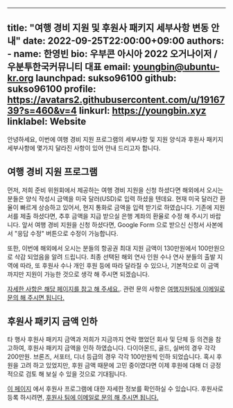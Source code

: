 
---
title: "여행 경비 지원 및 후원사 패키지 세부사항 변동 안내"
date: 2022-09-25T22:00:00+09:00
authors:
    - name: 한영빈
      bio: 우부콘 아시아 2022 오거나이저 / 우분투한국커뮤니티 대표 
      email: youngbin@ubuntu-kr.org
      launchpad: sukso96100
      github: sukso96100
      profile: https://avatars2.githubusercontent.com/u/1916739?s=460&v=4
      linkurl: https://youngbin.xyz
      linklabel: Website
---

안녕하세요, 이번에 여행 경비 지원 프로그램의 세부사항 및 지원 양식과 후원사 패키지 세부사항에 몇가지 달라진 사항이 있어 안내 드리고자 합니다.

## 여행 경비 지원 프로그램

먼저, 저희 준비 위원회에서 제공하는 여행 경비 지원을 신청 하셨다면 해외에서 오시는 분들은 양식 작성시 금액을 미국 달러(USD)로 입력 하셨을 텐데요.
현재 미국 달러간 환율이 빠르게 상승하고 있어서, 현지 통화로 금액을 입력 받기로 하였습니다. 기존에 지원서를 제출 하셨다면, 추후 금액을 지급 받으실 은행 계좌의 환율로 수정 해 주시기 바랍니다.
앞서 여행 경비 지원을 신청 하셨다면, Google Form 으로 받으신 신청서 사본에서 "응답 수정" 버튼으로 수정이 가능합니다.

또한, 이번에 해외에서 오시는 분들의 항공권 최대 지원 금액이 130만원에서 100만원으로 삭감 되었음을 알려 드립니다. 최종 선택된 해외 연사 인원 수나 연사 분들의 출발 지역에 따라, 또 후원사 수나 개인 후원 등에 따라 달라질 수 있으나, 기본적으로 이 금액 까지만 지원이 가능한 것으로 생각 해 주시면 되겠습니다.

[자세한 사항은 해당 페이지를 참고 해 주세요.](../../venue-and-travel/travel-sponsorship/). 관련 문의 사항은 [여행지원팀에 이메일로 문의 해 주시면 됩니다.](travel@ubucon.asia)

## 후원사 패키지 금액 인하
타 행사 후원사 패키지 금액과 저희가 지금까지 연락 했었던 회사 및 단체 등 의견을 참고하여, 후원사 패키지 금액을 인하 하였습니다. 
다이아몬드, 골드, 실버의 경우 각각 200만원. 브론즈, 서포터, 디너 등급의 경우 각각 100만원씩 인하 되었습니다.
혹시 후원을 고려 하고 있었지만, 후원 금액 때문에 고민 중이였다면 이제 후원에 대해 더 긍정적으로 검토 해 보실 수 있을 것으로 기대됩니다.

[이 페이지](../../become-a-sponsor/) 에서 후원사 프로그램에 대한 자세한 정보를 확인하실 수 있습니다. 후원사로 등록 하시려면, [후원사 팀에 이메일로 문의 해 주시면 됩니다.](sponsorship@ubucon.asia) 